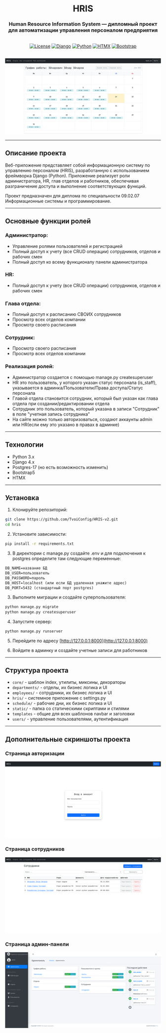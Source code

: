 <h1 align="center">HRIS</h1>
<h3 align="center">Human Resource Information System — дипломный проект для автоматизации управления персоналом предприятия</h3>

<br>

<div align="center">
  <a href="./LICENSE"><img src="https://img.shields.io/badge/license-GPL3.0-brightgreen" alt="License"/></a>
  <a href="https://www.djangoproject.com/"><img src="https://img.shields.io/badge/django-4.x-green" alt="Django"/></a>
  <a href="https://www.python.org/"><img src="https://img.shields.io/badge/python-3.10+-blueviolet" alt="Python"/></a>
  <a href="https://htmx.org/"><img src="https://img.shields.io/badge/htmx-1.x-orange" alt="HTMX"/></a>
  <a href="https://getbootstrap.com/"><img src="https://img.shields.io/badge/bootstrap-5.x-blue" alt="Bootstrap"/></a>
</div>

<br>

<p align="center">
  <img src="/screenshots/schedule.png" alt="HRIS Screenshot" style="max-width: 100%;" />
</p>

---

## Описание проекта

Веб-приложение представляет собой информационную систему по управлению персоналом (HRIS), разработанную с использованием фреймворка Django (Python). Приложение реализует роли администратора, HR, глав отделов и работников, обеспечивая разграничение доступа и выполнение соответствующих функций.

Проект предназначен для диплома по специальности 09.02.07 Информационные системы и программирование.

---
## Основные функции ролей

### Администратор:
- Управление ролями пользователей и регистрацией
- Полный доступ к учету (все CRUD операции) сотрудников, отделов и рабочих смен
- Полный доступ ко всему функционалу панели администратора

### HR:
- Полный доступ к учету (все CRUD операции) сотрудников, отделов и рабочих смен

### Глава отдела:
- Полный доступ к расписанию СВОИХ сотрудников
- Просмотр всех отделов компании
- Просмотр своего расписания

### Сотрудник:
- Просмотр своего расписания
- Просмотр всех отделов компании

### Реализация ролей:
- Администратор создается с помощью manage.py createsuperuser
- HR это пользователь, у которого указан статус персонала (is_staff), указывается в админка/Пользователи/Права доступа/Статус персонала
- Главой отдела становится сотрудник, который был указан как глава отдела при создании/редактировании отдела
- Сотрудник это пользователь, который указана в записи "Сотрудник" в поле "учетная запись сотрудника"
- На сайте можно только авторизоваться, создают аккаунты admin или HR(если ему это указано в правах в админке)

---
## Технологии

- Python 3.x
- Django 4.x
- Postgres-17 (но есть возможность изменить)
- Bootstrap5
- HTMX

---
## Установка

1. Клонируйте репозиторий:

```bash
git clone https://github.com/TvoiConfig/HRIS-v2.git
cd hris
```

2. Установите зависимости:

```bash
pip install -r requirements.txt
```

3. В директории с manage.py создайте .env и для подключения к postgres определите там следующие переменные:
```
DB_NAME=название БД 
DB_USER=пользователь
DB_PASSWORD=пароль
DB_HOST=localhost (или если БД удаленная укажите адрес)
DB_PORT=5432 (стандартный порт postgres)
```

3. Выполните миграции и создайте суперпользователя:

```bash
python manage.py migrate
python manage.py createsuperuser
```

4. Запустите сервер:

```bash
python manage.py runserver
```

5. Перейдите по адресу [http://127.0.0.1:8000](http://127.0.0.1:8000)

6. Войдите в админку и создайте учетные записи для работников

---
## Структура проекта

- `core/` - шаблон index, утилиты, миксины, декораторы
- `departments/` - отделы, их бизнес логика и UI
- `employees/` - сотрудники, их бизнес логика и UI
- `hris/` - системное приложение с settings.py
- `schedule/` - рабочие дни, их бизнес логика и UI
- `static/` - папка со статическими скриптами и стилями
- `templates` - общие для всех шаблонов navbar и заголовки
- `users/` - управление пользователями, аутентификация

---
## Дополнительные скриншоты проекта

### Страница авторизации
![Скрин 1](screenshots/login.png)

### Страница сотрудников
![Скрин 2](screenshots/employees.png)

### Страница админ-панели
![Скрин 3](screenshots/admin.png)
